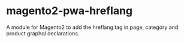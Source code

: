 # magento2-pwa-hreflang
A module for Magento2 to add the hreflang tag in page, category and product graphql declarations.
